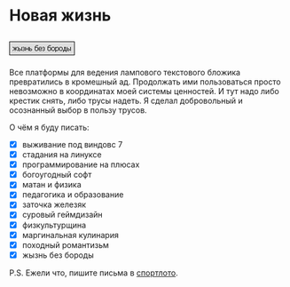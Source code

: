 # Новая жизнь

[![Screenshot](../../../data/tags/tag_life.png)](../../../data/tags/life)
-----

Все платформы для ведения лампового текстового бложика превратились в кромешный ад. Продолжать ими пользоваться просто невозможно в координатах моей системы ценностей. И тут надо либо крестик снять, либо трусы надеть. Я сделал добровольный и осознанный выбор в пользу трусов.

О чём я буду писать:
- [x] выживание под виндовс 7
- [x] стадания на линуксе
- [x] программирование на плюсах
- [x] богоугодный софт
- [x] матан и физика
- [x] педагогика и образование
- [x] заточка железяк
- [x] суровый геймдизайн
- [x] физкультурщина
- [x] маргинальная кулинария
- [x] походный романтизьм
- [x] жызнь без бороды

P.S. Ежели что, пишите письма в [спортлото](https://github.com/apscrap/data-01/blob/main/2025-06-06-new-life/pic/mail.png).
